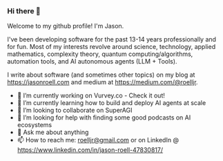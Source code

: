 ### Hi there 👋

Welcome to my github profile! I'm Jason.

I've been developing software for the past 13-14 years professionally and for fun. Most of my interests revolve around science, technology, applied mathematics, complexity theory, quantum computing/algorithms, automation tools, and AI autonomous agents (LLM + Tools). 

I write about software (and sometimes other topics) on my blog at https://jasonroell.com and medium at https://medium.com/@roelljr. 

- 🔭 I’m currently working on Vurvey.co - Check it out!
- 🌱 I’m currently learning how to build and deploy AI agents at scale
- 👯 I’m looking to collaborate on SuperAGI
- 🤔 I’m looking for help with finding some good podcasts on AI ecosystems
- 💬 Ask me about anything
- 📫 How to reach me: roelljr@gmail.com or on LinkedIn @ https://www.linkedin.com/in/jason-roell-47830817/
